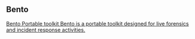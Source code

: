 ## Bento
[Bento Portable toolkit Bento is a portable toolkit designed for live forensics and incident response activities.](https://tsurugi-linux.org/bento.php)
